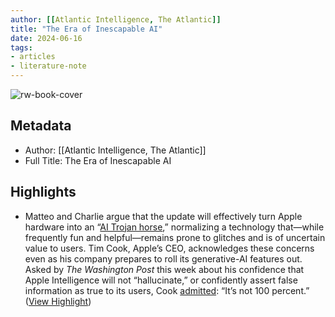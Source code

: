 ```yaml
---
author: [[Atlantic Intelligence, The Atlantic]]
title: "The Era of Inescapable AI"
date: 2024-06-16
tags: 
- articles
- literature-note
---
```

![rw-book-cover](https://readwise-assets.s3.amazonaws.com/static/images/article4.6bc1851654a0.png)

## Metadata
- Author: [[Atlantic Intelligence, The Atlantic]]
- Full Title: The Era of Inescapable AI

## Highlights
- Matteo and Charlie argue that the update will effectively turn Apple hardware into an “[AI Trojan horse](https://link.theatlantic.com/click/35726086.56689/aHR0cHM6Ly93d3cudGhlYXRsYW50aWMuY29tL3RlY2hub2xvZ3kvYXJjaGl2ZS8yMDI0LzA2L2FwcGxlLWdlbmVyYXRpdmUtYWktd3dkYy82Nzg2NDgvP3V0bV9jYW1wYWlnbj1hdGxhbnRpYy1pbnRlbGxpZ2VuY2UmdXRtX2NvbnRlbnQ9MjAyNDA2MTQmdXRtX3NvdXJjZT1uZXdzbGV0dGVyJnV0bV9tZWRpdW09ZW1haWwmbGN0Zz02NTQxOGYwNDhjM2IxZTllNWMwZGQxYWE/65418f048c3b1e9e5c0dd1aaC9a93a60a),” normalizing a technology that—while frequently fun and helpful—remains prone to glitches and is of uncertain value to users. Tim Cook, Apple’s CEO, acknowledges these concerns even as his company prepares to roll its generative-AI features out. Asked by *The Washington Post* this week about his confidence that Apple Intelligence will not “hallucinate,” or confidently assert false information as true to its users, Cook [admitted](https://link.theatlantic.com/click/35726086.56689/aHR0cHM6Ly93d3cud2FzaGluZ3RvbnBvc3QuY29tL29waW5pb25zLzIwMjQvMDYvMTEvdGltLWNvb2stYXBwbGUtaW50ZXJ2aWV3Lz91dG1fY2FtcGFpZ249YXRsYW50aWMtaW50ZWxsaWdlbmNlJnV0bV9jb250ZW50PTIwMjQwNjE0JnV0bV9zb3VyY2U9bmV3c2xldHRlciZ1dG1fbWVkaXVtPWVtYWlsJmxjdGc9NjU0MThmMDQ4YzNiMWU5ZTVjMGRkMWFh/65418f048c3b1e9e5c0dd1aaB917632b2): “It’s not 100 percent.” ([View Highlight](https://read.readwise.io/read/01j0hcv4eeck5y9b8azzeehkh7))
